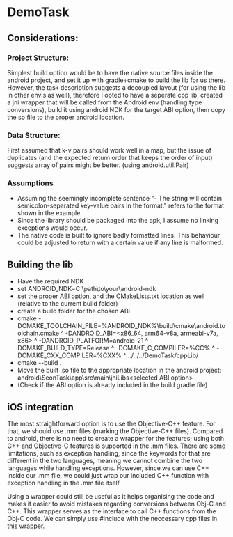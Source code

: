 # DemoTask

## Considerations:
### Project Structure:
Simplest build option would be to have the native source files inside the android project, and set it up with gradle+cmake to build the lib for us there.
However, the task description suggests a decoupled layout (for using the lib in other env.s as well), therefore I opted to have a seperate cpp lib, created a jni wrapper that will be called from the Android env (handling type conversions), build it using android NDK for the target ABI option, then copy the so file to the proper android location.
### Data Structure:
First assumed that k-v pairs should work well in a map, but the issue of duplicates (and the expected return order that keeps the order of input) suggests array of pairs might be better. (using android.util.Pair)
### Assumptions
- Assuming the seemingly incomplete sentence "- The string will contain semicolon-separated key-value pairs in the format." refers to the format shown in the example.
- Since the library should be packaged into the apk, I assume no linking exceptions would occur.
- The native code is built to ignore badly formatted lines. This behaviour could be adjusted to return with a certain value if any line is malformed.
## Building the lib
- Have the required NDK
- set ANDROID_NDK=C:\path\to\your\android-ndk
- set the proper ABI option, and the CMakeLists.txt location as well (relative to the current build folder)
- create a build folder for the chosen ABI
- cmake -DCMAKE_TOOLCHAIN_FILE=%ANDROID_NDK%\build\cmake\android.toolchain.cmake ^ -DANDROID_ABI=<x86_64, arm64-v8a, armeabi-v7a, x86> ^ -DANDROID_PLATFORM=android-21 ^ -DCMAKE_BUILD_TYPE=Release ^ -DCMAKE_C_COMPILER=%CC% ^ -DCMAKE_CXX_COMPILER=%CXX% ^ ../../../DemoTask/cppLib/
- cmake --build .
- Move the built .so file to the appropriate location in the android project: android\SeonTask\app\src\main\jniLibs\<selected ABI option>
- (Check if the ABI option is already included in the build gradle file)
## iOS integration
The most straightforward option is to use the Objective-C++ feature. For that, we should use .mm files (marking the Objective-C++ files).
Compared to android, there is no need to create a wrapper for the features; using both C++ and Objective-C features is supported in the .mm files. There are some limitations, such as exception handling, since the keywords for that are different in the two languages, meaning we cannot combine the two languages while handling exceptions. However, since we can use C++ inside our .mm file, we could just wrap our included C++ function with exception handling in the .mm file itself.

Using a wrapper could still be useful as it helps organising the code and makes it easier to avoid mistakes regarding conversions between Obj-C and C++. This wrapper serves as the interface to call C++ functions from the Obj-C code. We can simply use #include with the neccessary cpp files in this wrapper.
